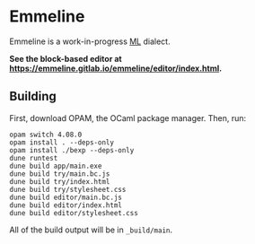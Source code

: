 # Emmeline

Emmeline is a work-in-progress
[ML](https://en.wikipedia.org/wiki/ML_(programming_language)) dialect.

**See the block-based editor at
https://emmeline.gitlab.io/emmeline/editor/index.html.**

## Building

First, download OPAM, the OCaml package manager. Then, run:

    opam switch 4.08.0
    opam install . --deps-only
    opam install ./bexp --deps-only
    dune runtest
    dune build app/main.exe
    dune build try/main.bc.js
    dune build try/index.html
    dune build try/stylesheet.css
    dune build editor/main.bc.js
    dune build editor/index.html
    dune build editor/stylesheet.css

All of the build output will be in `_build/main`.
